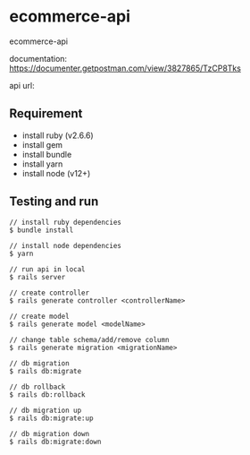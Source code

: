 # ecommerce-api

ecommerce-api

documentation: https://documenter.getpostman.com/view/3827865/TzCP8Tks

api url:

## Requirement

- install ruby (v2.6.6)
- install gem
- install bundle
- install yarn
- install node (v12+)

## Testing and run

```
// install ruby dependencies
$ bundle install

// install node dependencies
$ yarn

// run api in local
$ rails server

// create controller
$ rails generate controller <controllerName>

// create model
$ rails generate model <modelName>

// change table schema/add/remove column
$ rails generate migration <migrationName>

// db migration
$ rails db:migrate

// db rollback
$ rails db:rollback

// db migration up
$ rails db:migrate:up

// db migration down
$ rails db:migrate:down
```
